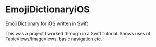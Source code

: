 # EmojiDictionaryiOS
Emoji Dictionary for iOS written in Swift

This was a project I worked through in a Swift tutorial.
Shows uses of TableViews/ImageViews, basic navigation etc.
